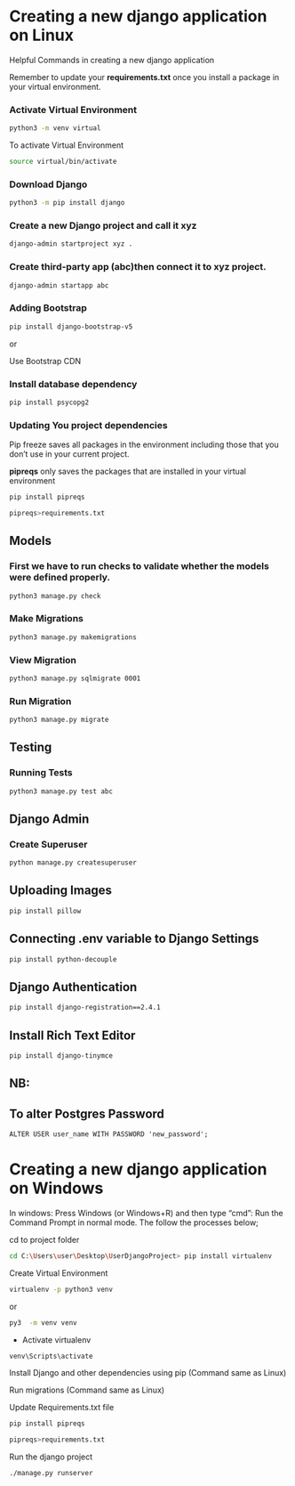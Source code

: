 <!-- @format -->

# Creating a new django application on Linux

Helpful Commands in creating a new django application

Remember to update your **requirements.txt** once you install a package in your virtual environment.

### Activate Virtual Environment

```bash
python3 -m venv virtual
```

To activate Virtual Environment

```bash
source virtual/bin/activate
```

### Download Django

```bash
python3 -m pip install django
```

### Create a new Django project and call it xyz

```bash
django-admin startproject xyz .
```

### Create third-party app (abc)then connect it to xyz project.

```bash
django-admin startapp abc
```

### Adding Bootstrap

```bash
pip install django-bootstrap-v5
```

or

Use Bootstrap CDN

### Install database dependency

```bash
pip install psycopg2
```

### Updating You project dependencies

Pip freeze saves all packages in the environment including those that you don’t use in your current project.

**pipreqs** only saves the packages that are installed in your virtual environment

```bash
pip install pipreqs
```

```bash
pipreqs>requirements.txt
```

## Models

### First we have to run checks to validate whether the models were defined properly.

```bash
python3 manage.py check
```

### Make Migrations

```bash
python3 manage.py makemigrations
```

### View Migration

```bash
python3 manage.py sqlmigrate 0001
```

### Run Migration

```bash
python3 manage.py migrate
```

## Testing

### Running Tests

```bash
python3 manage.py test abc
```

## Django Admin

### Create Superuser

```bash
python manage.py createsuperuser
```

## Uploading Images

```bash
pip install pillow
```

## Connecting .env variable to Django Settings

```bash
pip install python-decouple
```

## Django Authentication

```bash
pip install django-registration==2.4.1
```

## Install Rich Text Editor

```bash
pip install django-tinymce
```

## NB:

## To alter Postgres Password

    ALTER USER user_name WITH PASSWORD 'new_password';

# Creating a new django application on Windows

In windows: Press Windows (or Windows+R) and then type “cmd”: Run the Command Prompt in normal mode. The follow the processes below;

cd to project folder

```bash
cd C:\Users\user\Desktop\UserDjangoProject> pip install virtualenv
```

Create Virtual Environment

```bash
virtualenv -p python3 venv
```

or

```bash
py3  -m venv venv
```

- Activate virtualenv

```bash
venv\Scripts\activate
```

Install Django and other dependencies using pip (Command same as Linux)

Run migrations (Command same as Linux)

Update Requirements.txt file

```bash
pip install pipreqs
```

```bash
pipreqs>requirements.txt
```

Run the django project

```bash
./manage.py runserver
```
